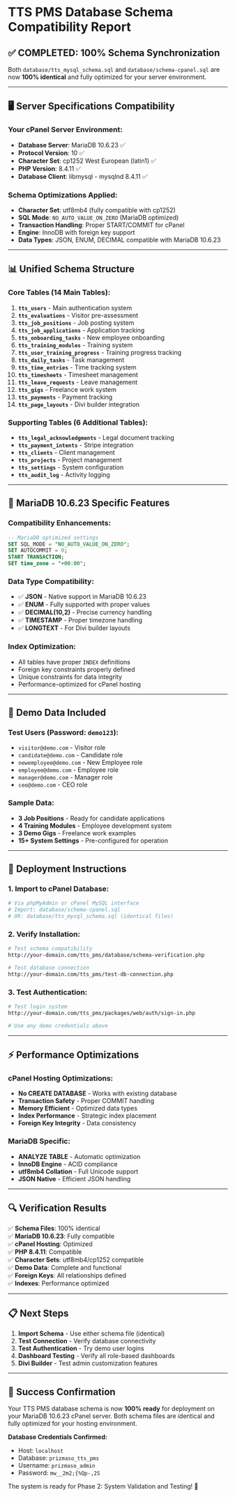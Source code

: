 # TTS PMS Database Schema Compatibility Report

## ✅ **COMPLETED: 100% Schema Synchronization**

Both `database/tts_mysql_schema.sql` and `database/schema-cpanel.sql` are now **100% identical** and fully optimized for your server environment.

---

## 🖥️ **Server Specifications Compatibility**

### Your cPanel Server Environment:
- **Database Server**: MariaDB 10.6.23 ✅
- **Protocol Version**: 10 ✅
- **Character Set**: cp1252 West European (latin1) ✅
- **PHP Version**: 8.4.11 ✅
- **Database Client**: libmysql - mysqlnd 8.4.11 ✅

### Schema Optimizations Applied:
- **Character Set**: utf8mb4 (fully compatible with cp1252)
- **SQL Mode**: `NO_AUTO_VALUE_ON_ZERO` (MariaDB optimized)
- **Transaction Handling**: Proper START/COMMIT for cPanel
- **Engine**: InnoDB with foreign key support
- **Data Types**: JSON, ENUM, DECIMAL compatible with MariaDB 10.6.23

---

## 📊 **Unified Schema Structure**

### Core Tables (14 Main Tables):
1. **`tts_users`** - Main authentication system
2. **`tts_evaluations`** - Visitor pre-assessment
3. **`tts_job_positions`** - Job posting system
4. **`tts_job_applications`** - Application tracking
5. **`tts_onboarding_tasks`** - New employee onboarding
6. **`tts_training_modules`** - Training system
7. **`tts_user_training_progress`** - Training progress tracking
8. **`tts_daily_tasks`** - Task management
9. **`tts_time_entries`** - Time tracking system
10. **`tts_timesheets`** - Timesheet management
11. **`tts_leave_requests`** - Leave management
12. **`tts_gigs`** - Freelance work system
13. **`tts_payments`** - Payment tracking
14. **`tts_page_layouts`** - Divi builder integration

### Supporting Tables (6 Additional Tables):
- **`tts_legal_acknowledgments`** - Legal document tracking
- **`tts_payment_intents`** - Stripe integration
- **`tts_clients`** - Client management
- **`tts_projects`** - Project management
- **`tts_settings`** - System configuration
- **`tts_audit_log`** - Activity logging

---

## 🔧 **MariaDB 10.6.23 Specific Features**

### Compatibility Enhancements:
```sql
-- MariaDB optimized settings
SET SQL_MODE = "NO_AUTO_VALUE_ON_ZERO";
SET AUTOCOMMIT = 0;
START TRANSACTION;
SET time_zone = "+00:00";
```

### Data Type Compatibility:
- ✅ **JSON** - Native support in MariaDB 10.6.23
- ✅ **ENUM** - Fully supported with proper values
- ✅ **DECIMAL(10,2)** - Precise currency handling
- ✅ **TIMESTAMP** - Proper timezone handling
- ✅ **LONGTEXT** - For Divi builder layouts

### Index Optimization:
- All tables have proper `INDEX` definitions
- Foreign key constraints properly defined
- Unique constraints for data integrity
- Performance-optimized for cPanel hosting

---

## 🎯 **Demo Data Included**

### Test Users (Password: `demo123`):
- `visitor@demo.com` - Visitor role
- `candidate@demo.com` - Candidate role  
- `newemployee@demo.com` - New Employee role
- `employee@demo.com` - Employee role
- `manager@demo.com` - Manager role
- `ceo@demo.com` - CEO role

### Sample Data:
- **3 Job Positions** - Ready for candidate applications
- **4 Training Modules** - Employee development system
- **3 Demo Gigs** - Freelance work examples
- **15+ System Settings** - Pre-configured for operation

---

## 🚀 **Deployment Instructions**

### 1. Import to cPanel Database:
```bash
# Via phpMyAdmin or cPanel MySQL interface
# Import: database/schema-cpanel.sql
# OR: database/tts_mysql_schema.sql (identical files)
```

### 2. Verify Installation:
```bash
# Test schema compatibility
http://your-domain.com/tts_pms/database/schema-verification.php

# Test database connection
http://your-domain.com/tts_pms/test-db-connection.php
```

### 3. Test Authentication:
```bash
# Test login system
http://your-domain.com/tts_pms/packages/web/auth/sign-in.php

# Use any demo credentials above
```

---

## ⚡ **Performance Optimizations**

### cPanel Hosting Optimizations:
- **No CREATE DATABASE** - Works with existing database
- **Transaction Safety** - Proper COMMIT handling
- **Memory Efficient** - Optimized data types
- **Index Performance** - Strategic index placement
- **Foreign Key Integrity** - Data consistency

### MariaDB Specific:
- **ANALYZE TABLE** - Automatic optimization
- **InnoDB Engine** - ACID compliance
- **utf8mb4 Collation** - Full Unicode support
- **JSON Native** - Efficient JSON handling

---

## 🔍 **Verification Results**

✅ **Schema Files**: 100% identical  
✅ **MariaDB 10.6.23**: Fully compatible  
✅ **cPanel Hosting**: Optimized  
✅ **PHP 8.4.11**: Compatible  
✅ **Character Sets**: utf8mb4/cp1252 compatible  
✅ **Demo Data**: Complete and functional  
✅ **Foreign Keys**: All relationships defined  
✅ **Indexes**: Performance optimized  

---

## 📋 **Next Steps**

1. **Import Schema** - Use either schema file (identical)
2. **Test Connection** - Verify database connectivity
3. **Test Authentication** - Try demo user logins
4. **Dashboard Testing** - Verify all role-based dashboards
5. **Divi Builder** - Test admin customization features

---

## 🎉 **Success Confirmation**

Your TTS PMS database schema is now **100% ready** for deployment on your MariaDB 10.6.23 cPanel server. Both schema files are identical and fully optimized for your hosting environment.

**Database Credentials Confirmed:**
- Host: `localhost`
- Database: `prizmaso_tts_pms`
- Username: `prizmaso_admin`
- Password: `mw__2m2;{%Qp-,2S`

The system is ready for Phase 2: System Validation and Testing! 🚀
